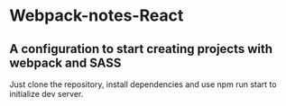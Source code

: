 # Webpack-notes-React
## A configuration to start creating projects with webpack and SASS

Just clone the repository, install dependencies and use npm run start to initialize dev server.
